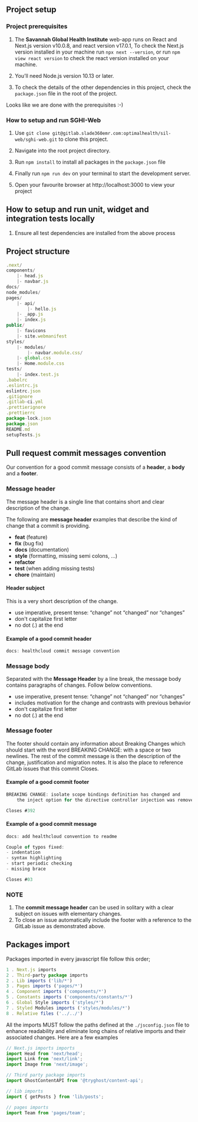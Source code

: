 ## Project setup

### Project prerequisites

1. The **Savannah Global Health Institute** web-app runs on React and Next.js version v10.0.8, and react version v17.0.1, To check the Next.js version installed in your machine run `npx next --version`, or run `npm view react version` to check the react version installed on your machine.

2. You’ll need Node.js version 10.13 or later.

3. To check the details of the other dependencies in this project, check the `package.json` file in the root of the project.

Looks like we are done with the prerequisites :-)

### How to setup and run SGHI-Web

1. Use `git clone git@gitlab.slade360emr.com:optimalhealth/sil-web/sghi-web.git` to clone this project.

2. Navigate into the root project directory.

3. Run `npm install` to install all packages in the `package.json` file

4. Finally run `npm run dev` on your terminal to start the development server.

5. Open your favourite browser at http://localhost:3000 to view your project

## How to setup and run unit, widget and integration tests locally

1. Ensure all test dependencies are installed from the above process

## Project structure

```javascript
.next/
components/
    |- head.js
    |- navbar.js
docs/
node_modules/
pages/
    |- api/
        |- hello.js
    |- _app.js
    |- index.js
public/
    |- favicons
    |- site.webmanifest
styles/
    |- modules/
        |- navbar.module.css/
    |- global.css
    |- Home.module.css
tests/
    |- index.test.js
.babelrc
.eslintrc.js
eslintrc.json
.gitignore
.gitlab-ci.yml
.prettierignore
.prettierrc
package-lock.json
package.json
README.md
setupTests.js
```

## Pull request commit messages convention

Our convention for a good commit message consists of a **header**, a **body** and a **footer**.

### Message header

The message header is a single line that contains short and clear description of the change.

The following are **message header** examples that describe the kind of change that a commit is providing.

-   **feat** (feature)
-   **fix** (bug fix)
-   **docs** (documentation)
-   **style** (formatting, missing semi colons, …)
-   **refactor**
-   **test** (when adding missing tests)
-   **chore** (maintain)

#### Header subject

This is a very short description of the change.

-   use imperative, present tense: “change” not “changed” nor “changes”
-   don't capitalize first letter
-   no dot (.) at the end

#### Example of a good commit header

```javascript
docs: healthcloud commit message convention
```

### Message body

Separated with the **Message Header** by a line break, the message body contains paragraphs of changes. Follow below conventions.

-   use imperative, present tense: “change” not “changed” nor “changes”
-   includes motivation for the change and contrasts with previous behavior
-   don't capitalize first letter
-   no dot (.) at the end

### Message footer

The footer should contain any information about Breaking Changes which should start with the word BREAKING CHANGE: with a space or two newlines. The rest of the commit message is then the description of the change, justification and migration notes. It is also the place to reference GitLab issues that this commit Closes.

#### Example of a good commit footer

```javascript
BREAKING CHANGE: isolate scope bindings definition has changed and
    the inject option for the directive controller injection was removed.

Closes #392
```

#### Example of a good commit message

```javascript
docs: add healthcloud convention to readme

Couple of typos fixed:
- indentation
- syntax highlighting
- start periodic checking
- missing brace

Closes #03
```

### NOTE

1. The **commit message header** can be used in solitary with a clear subject on issues with elementary changes.
2. To close an issue automatically include the footer with a reference to the GitLab issue as demonstrated above.

## Packages import

Packages imported in every javascript file follow this order;

```javascript
1 . Next.js imports
2 . Third-party package imports
2 . Lib imports ('lib/*')
3 . Pages imports ('pages/*')
4 . Component imports ('components/*')
5 . Constants imports ('components/constants/*')
6 . Global Style imports ('styles/*')
7 . Styled Modules imports ('styles/modules/*')
8 . Relative files ('../../')
```

All the imports MUST follow the paths defined at the `./jsconfig.json` file to enhance readability and eliminate long chains of relative imports and their associated changes. Here are a few examples

```javascript
// Next.js imports imports
import Head from 'next/head';
import Link from 'next/link';
import Image from 'next/image';

// Third party package imports
import GhostContentAPI from '@tryghost/content-api';

// lib imports
import { getPosts } from 'lib/posts';

// pages imports
import Team from 'pages/team';
```
